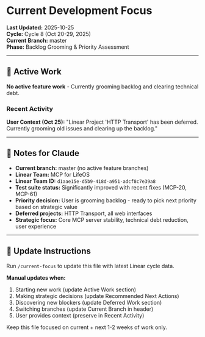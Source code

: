 # Current Development Focus

**Last Updated:** 2025-10-25  
**Cycle:** Cycle 8 (Oct 20-29, 2025)  
**Current Branch:** master  
**Phase:** Backlog Grooming & Priority Assessment

---

## 🎯 Active Work

**No active feature work** - Currently grooming backlog and clearing technical debt.

### Recent Activity

**User Context (Oct 25):** "Linear Project 'HTTP Transport' has been deferred. Currently grooming old issues and clearing up the backlog."

---

## 📌 Notes for Claude

- **Current branch:** master (no active feature branches)
- **Linear Team:** MCP for LifeOS
- **Linear Team ID:** `d1aae15e-d5b9-418d-a951-adcf8c7e39a8`
- **Test suite status:** Significantly improved with recent fixes (MCP-20, MCP-61)
- **Priority decision:** User is grooming backlog - ready to pick next priority based on strategic value
- **Deferred projects:** HTTP Transport, all web interfaces
- **Strategic focus:** Core MCP server stability, technical debt reduction, user experience

---

## 🔄 Update Instructions

Run `/current-focus` to update this file with latest Linear cycle data.

**Manual updates when:**

1. Starting new work (update Active Work section)
2. Making strategic decisions (update Recommended Next Actions)
3. Discovering new blockers (update Deferred Work section)
4. Switching branches (update Current Branch in header)
5. User provides context (preserve in Recent Activity)

Keep this file focused on current + next 1-2 weeks of work only.
